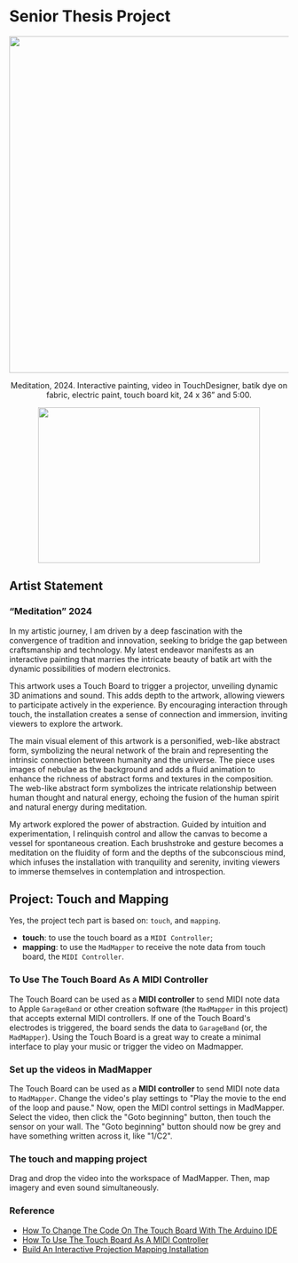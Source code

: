 # Senior Thesis Project 
<p align="center"> 

<img src="https://ucb-courses-materials.s3.us-east-2.amazonaws.com/images/senior-project/senior+project.jpg" width="950" height="606" style="width: 950px; height: 606px;">
</p>
<p align="center" >Meditation, 2024. Interactive painting, video in TouchDesigner, batik dye on fabric, electric paint, touch board kit, 24 x 36” and 5:00. </p>

<p align="center" ><a href="https://www.youtube.com/watch?v=F6PyboU50sw" >
<img src="https://ucb-courses-materials.s3.us-east-2.amazonaws.com/images/senior-project/senior+project.jpg" width="400" height="280" style="width: 400px; height: 280px;">
</a></p> 


## Artist Statement
### “Meditation” 2024
In my artistic journey, I am driven by a deep fascination with the convergence of tradition and innovation, seeking to bridge the gap between craftsmanship and technology. My latest endeavor manifests as an interactive painting that marries the intricate beauty of batik art with the dynamic possibilities of modern electronics. 

This artwork uses a Touch Board to trigger a projector, unveiling dynamic 3D animations and sound. This adds depth to the artwork, allowing viewers to participate actively in the experience. By encouraging interaction through touch, the installation creates a sense of connection and immersion, inviting viewers to explore the artwork.

The main visual element of this artwork is a personified, web-like abstract form, symbolizing the neural network of the brain and representing the intrinsic connection between humanity and the universe. The piece uses images of nebulae as the background and adds a fluid animation to enhance the richness of abstract forms and textures in the composition. The web-like abstract form symbolizes the intricate relationship between human thought and natural energy, echoing the fusion of the human spirit and natural energy during meditation.

My artwork explored the power of abstraction. Guided by intuition and experimentation, I relinquish control and allow the canvas to become a vessel for spontaneous creation. Each brushstroke and gesture becomes a meditation on the fluidity of form and the depths of the subconscious mind, which infuses the installation with tranquility and serenity, inviting viewers to immerse themselves in contemplation and introspection.

## Project: Touch and Mapping

Yes, the project tech part is based on: `touch`, and `mapping`.
-   **touch**: to use the touch board as a `MIDI Controller`;
-   **mapping**: to use the `MadMapper` to receive the note data from touch board, the `MIDI Controller`. 

### To Use The Touch Board As A MIDI Controller

The Touch Board can be used as a **MIDI controller** to send MIDI note data to Apple `GarageBand` or other creation software (the `MadMapper` in this project) that accepts external MIDI controllers. If one of the Touch Board's electrodes is triggered, the board sends the data to `GarageBand` (or, the `MadMapper`). Using the Touch Board is a great way to create a minimal interface to play your music or trigger the video on Madmapper.

### Set up the videos in MadMapper

The Touch Board can be used as a **MIDI controller** to send MIDI note data to `MadMapper`. Change the video's play settings to "Play the movie to the end of the loop and pause." Now, open the MIDI control settings in MadMapper. Select the video, then click the "Goto beginning" button, then touch the sensor on your wall. The "Goto beginning" button should now be grey and have something written across it, like "1/C2".

### The touch and mapping project

Drag and drop the video into the workspace of MadMapper. Then, map imagery and even sound simultaneously.

### Reference 

-   [How To Change The Code On The Touch Board With The Arduino IDE](https://www.bareconductive.com/blogs/resources/how-to-program-your-touch-board-with-the-arduino-ide)
-   [How To Use The Touch Board As A MIDI Controller](https://www.bareconductive.com/blogs/resources/how-to-turn-your-touch-board-into-a-midi-controller?_pos=1&_sid=e99a16923&_ss=r)
-   [Build An Interactive Projection Mapping Installation](https://www.bareconductive.com/blogs/resources/create-an-interactive-projection-mapping-installation?_pos=1&_sid=907338a91&_ss=r)

